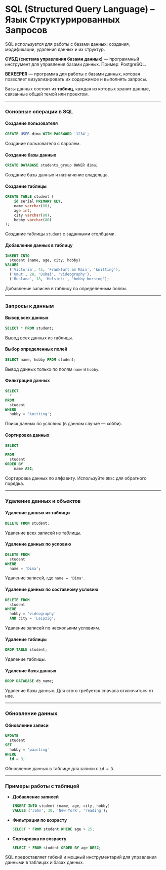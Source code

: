 # SQL (Structured Query Language) – Язык Структурированных Запросов

SQL используется для работы с базами данных: создания, модификации, удаления данных и их структур.

**СУБД (система управления базами данных)** — программный инструмент для управления базами данных. Пример: PostgreSQL.

**BEKEEPER** — программа для работы с базами данных, которая позволяет визуализировать их содержимое и выполнять запросы.

Базы данных состоят из **таблиц**, каждая из которых хранит данные, связанные общей темой или проектом.

---

### Основные операции в SQL

#### **Создание пользователя**
```sql
CREATE USER dima WITH PASSWORD '1234';
```
Создание пользователя с паролем.

#### **Создание базы данных**
```sql
CREATE DATABASE students_group OWNER dima;
```
Создание базы данных и назначение владельца.

#### **Создание таблицы**
```sql
CREATE TABLE student (
	id serial PRIMARY KEY,
	name varchar(80),
	age int,
	city varchar(80),
	hobby varchar(80)
);
```
Создание таблицы `student` с заданными столбцами.

#### **Добавление данных в таблицу**
```sql
INSERT INTO
  student (name, age, city, hobby)
VALUES
  ('Victoria', 45, 'Frankfurt am Main', 'knitting'),
  ('Umut', 28, 'Dubai', 'videography'),
  ('Ruslana', 18, 'Helsinki', 'hobby horsing');
```
Добавление записей в таблицу по определенным полям.

---

### Запросы к данным

#### **Вывод всех данных**
```sql
SELECT * FROM student;
```
Вывод всех данных из таблицы.

#### **Выбор определенных полей**
```sql
SELECT name, hobby FROM student;
```
Вывод данных только по полям `name` и `hobby`.

#### **Фильтрация данных**
```sql
SELECT
  *
FROM
  student
WHERE
  hobby = 'knitting';
```
Поиск данных по условию (в данном случае — хобби).

#### **Сортировка данных**
```sql
SELECT
  *
FROM
  student
ORDER BY
	name ASC;
```
Сортировка данных по алфавиту. Используйте `DESC` для обратного порядка.

---

### Удаление данных и объектов

#### **Удаление данных из таблицы**
```sql
DELETE FROM student;
```
Удаление всех записей из таблицы.

#### **Удаление данных по условию**
```sql
DELETE FROM
  student
WHERE
  name = 'Dima';
```
Удаление записей, где `name = 'Dima'`.

#### **Удаление данных по составному условию**
```sql
DELETE FROM
  student
WHERE
  hobby = 'videography'
  AND city = 'Leipzig';
```
Удаление записей по нескольким условиям.

#### **Удаление таблицы**
```sql
DROP TABLE student;
```
Удаление таблицы.

#### **Удаление базы данных**
```sql
DROP DATABASE db_name;
```
Удаление базы данных. Для этого требуется сначала отключиться от нее.

---

### Обновление данных

#### **Обновление записи**
```sql
UPDATE
  student
SET
  hobby = 'painting'
WHERE
  id = 3;
```
Обновление данных в таблице для записи с `id = 3`.

---

### Примеры работы с таблицей

- **Добавление записей**
  ```sql
  INSERT INTO student (name, age, city, hobby)
  VALUES ('John', 30, 'New York', 'reading');
  ```

- **Фильтрация по возрасту**
  ```sql
  SELECT * FROM student WHERE age > 25;
  ```

- **Сортировка по возрасту**
  ```sql
  SELECT * FROM student ORDER BY age DESC;
  ```

SQL предоставляет гибкий и мощный инструментарий для управления данными в таблицах и базах данных.
